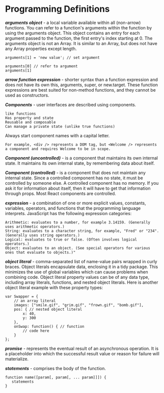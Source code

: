 # Programming Definitions

***arguments object*** - a local variable available within all (non-arrow) functions. You can refer to a function's arguments within the function by using the arguments object. This object contains an entry for each argument passed to the function, the first entry's index starting at 0. The arguments object is not an Array. It is similar to an Array, but does not have any Array properties except length.
```
arguments[1] = 'new value'; // set argument

arguments[0] // refer to argument
arguments[1]
```

***arrow function expression*** - shorter syntax than a function expression and does not have its own this, arguments,
super, or new.target. These function expressions are best suited for non-method functions, and they cannot be used as constructors.

***Components*** - user interfaces are described using components. 

    like functions
    Has property and state
    Reusable and composable
    Can manage a private state (unlike true functions)
    
Always start component names with a capital letter.

```For example, <div /> represents a DOM tag, but <Welcome /> represents a component and requires Welcome to be in scope.```

***Component  (uncontrolled)*** - is a component that maintains its own internal state. It maintains its own internal state, by remembering data about itself.

***Component (controlled)*** - is a component that does not maintain any internal state. Since a controlled component has no state, it must be controlled by someone else. A controlled component has no memory. If you ask it for information about itself, then it will have to get that information through props. Most React components are controlled.

***expression*** -  a combination of one or more explicit values, constants, variables, operators, and functions that the 
programming language interprets. JavaScript has the following expression categories:

    Arithmetic: evaluates to a number, for example 3.14159. (Generally uses arithmetic operators.) 
    String: evaluates to a character string, for example, "Fred" or "234". (Generally uses string operators.) 
    Logical: evaluates to true or false. (Often involves logical operators.) 
    Object: evaluates to an object. (See special operators for various ones that evaluate to objects.)"

***object literal*** - comma-separated list of name-value pairs wrapped in curly braces. Object literals encapsulate data, enclosing it in a tidy package. This minimizes the use of global variables which can cause problems when combining code. Object literal property values can be of any data type, including array literals, functions, and nested object literals. Here is another object literal example with these property types:
```
var Swapper = {
    // an array literal
    images: ["smile.gif", "grim.gif", "frown.gif", "bomb.gif"],
    pos: { // nested object literal
        x: 40,
        y: 300
    },
    onSwap: function() { // function
        // code here
    }
};
```

***promise*** - represents the eventual result of an asynchronous operation. It is a placeholder into which the successful result value or reason for failure will materialize.

***statements*** - comprises the body of the function.
```
function name([param[, param[, ... param]]]) {
   statements
}
```
